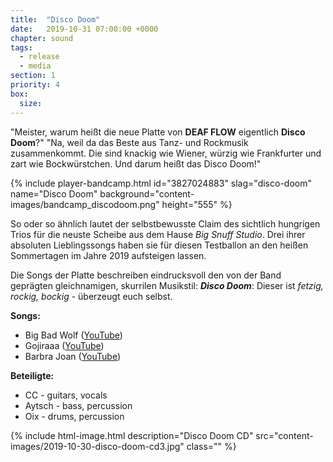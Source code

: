 ```yaml
---
title:  "Disco Doom"
date:   2019-10-31 07:00:00 +0000
chapter: sound
tags:
  - release
  - media
section: 1
priority: 4
box:
  size:
---
```


"Meister, warum heißt die neue Platte von **DEAF FLOW** eigentlich **Disco Doom**?"
"Na, weil da das Beste aus Tanz- und Rockmusik zusammenkommt.
Die sind knackig wie Wiener, würzig wie Frankfurter und zart wie Bockwürstchen. 
Und darum heißt das Disco Doom!"

{% include player-bandcamp.html
  id="3827024883"
  slag="disco-doom"
  name="Disco Doom"
  background="content-images/bandcamp_discodoom.png"
  height="555" %}

So oder so ähnlich lautet der selbstbewusste Claim des sichtlich hungrigen Trios für die neuste Scheibe aus dem Hause *Big Snuff Studio*.
Drei ihrer absoluten Lieblingssongs haben sie für diesen Testballon an den heißen Sommertagen im Jahre 2019 aufsteigen lassen.

Die Songs der Platte beschreiben eindrucksvoll den von der Band geprägten gleichnamigen, skurrilen Musikstil: ***Disco Doom***: Dieser ist
*fetzig, rockig, bockig* - überzeugt euch selbst.

**Songs:**
* Big Bad Wolf ([YouTube](https://www.youtube.com/watch?v=ET_fiMwics0))
* Gojiraaa ([YouTube](https://www.youtube.com/watch?v=UkK5kNEj020))
* Barbra Joan ([YouTube](https://www.youtube.com/watch?v=xgEBHVtst3o))

**Beteiligte:**
* CC - guitars, vocals
* Aytsch - bass, percussion
* Oix - drums, percussion

{% include html-image.html
  description="Disco Doom CD"
  src="content-images/2019-10-30-disco-doom-cd3.jpg"
  class="" %}

